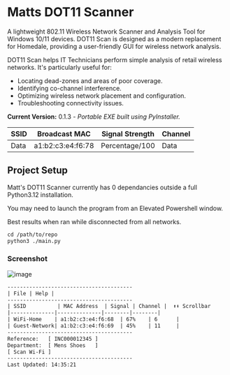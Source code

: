# Matts DOT11 Scanner

A lightweight 802.11 Wireless Network Scanner and Analysis Tool for Windows 10/11 devices. DOT11 Scan is designed as a modern replacement for Homedale, providing a user-friendly GUI for wireless network analysis.

DOT11 Scan helps IT Technicians perform simple analysis of retail wireless networks. It's particularly useful for:

- Locating dead-zones and areas of poor coverage.
- Identifying co-channel interference.
- Optimizing wireless network placement and configuration.
- Troubleshooting connectivity issues.

**Current Version:** 0.1.3 - _Portable EXE built using PyInstaller._

| **SSID** | **Broadcast MAC** | **Signal Strength**| **Channel** |
| --- | --- | --- | --- |
| Data | a1:b2:c3:e4:f6:78 | Percentage/100 | Data |

## Project Setup

Matt's DOT11 Scanner currently has 0 dependancies outside a full Python3.12 installation.

You may need to launch the program from an Elevated Powershell window.

Best results when ran while disconnected from all networks.

```txt
cd /path/to/repo
python3 ./main.py
```

### Screenshot

![image](https://github.com/user-attachments/assets/0f1abe02-76d6-4750-b330-80fed9ae0d0b)

```txt
----------------------------------------
| File | Help |
----------------------------------------
| SSID          | MAC Address  | Signal | Channel |  ⬆⬇ Scrollbar
|--------------|--------------|--------|--------|
| WiFi-Home    | a1:b2:c3:e4:f6:68  | 67%    | 6      |
| Guest-Network| a1:b2:c3:e4:f6:69  | 45%    | 11     |
----------------------------------------
Reference:   [ INC000012345 ]
Department:  [ Mens Shoes   ]
[ Scan Wi-Fi ]
----------------------------------------
Last Updated: 14:35:21
```
